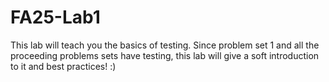 # FA25-Lab1
This lab will teach you the basics of testing. Since problem set 1 and all the proceeding problems sets have testing, this lab will give a soft introduction to it and best practices! :)
